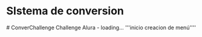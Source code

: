 <h1> SIstema de conversion</h1>
# ConverChallenge
Challenge Alura 
- loading...
 '''inicio creacion de menú''''
